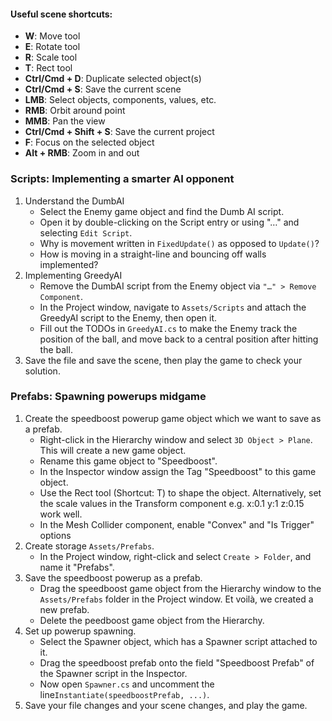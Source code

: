 #### Useful scene shortcuts:
- **W**: Move tool
- **E**: Rotate tool
- **R**: Scale tool
- **T**: Rect tool
- **Ctrl/Cmd + D**: Duplicate selected object(s)
- **Ctrl/Cmd + S**: Save the current scene
- **LMB**: Select objects, components, values, etc.
- **RMB**: Orbit around point
- **MMB**: Pan the view
- **Ctrl/Cmd + Shift + S**: Save the current project
- **F**: Focus on the selected object
- **Alt + RMB**: Zoom in and out


### Scripts: Implementing a smarter AI opponent
<!-- Perhaps remove first part or better, do this in class -->
1. Understand the DumbAI
    - Select the Enemy game object and find the Dumb AI script.
    - Open it by double-clicking on the Script entry or using "…" and selecting `Edit Script`.
    - Why is movement written in `FixedUpdate()` as opposed to `Update()`?
    - How is moving in a straight-line and bouncing off walls implemented? 
2. Implementing GreedyAI
    - Remove the DumbAI script from the Enemy object via `"…" > Remove Component`.
    - In the Project window, navigate to `Assets/Scripts` and attach the GreedyAI script to the Enemy, then open it.
    - Fill out the TODOs in `GreedyAI.cs` to make the Enemy track the position of the ball, and move back to a central position after hitting the ball. 
3. Save the file and save the scene, then play the game to check your solution.


### Prefabs: Spawning powerups midgame
1. Create the speedboost powerup game object which we want to save as a prefab.
    - Right-click in the Hierarchy window and select `3D Object > Plane`. This will create a new game object.
    - Rename this game object to "Speedboost".
    - In the Inspector window assign the Tag "Speedboost" to this game object.
    - Use the Rect tool (Shortcut: T) to shape the object. Alternatively, set the scale values in the Transform component e.g. x:0.1 y:1 z:0.15 work well.
    - In the Mesh Collider component, enable "Convex" and "Is Trigger" options
2. Create storage  `Assets/Prefabs`.
    - In the Project window, right-click and select `Create > Folder`, and name it "Prefabs".
3. Save the speedboost powerup as a prefab.
    - Drag the speedboost game object from the Hierarchy window to the `Assets/Prefabs` folder in the Project window. Et voilà, we created a new prefab.
    - Delete the peedboost game object from the Hierarchy.
4. Set up powerup spawning.
    - Select the Spawner object, which has a Spawner script attached to it.
    - Drag the speedboost prefab onto the field "Speedboost Prefab" of the Spawner script in the Inspector.
    - Now open `Spawner.cs` and uncomment the line`Instantiate(speedboostPrefab, ...)`.
5. Save your file changes and your scene changes, and play the game.
